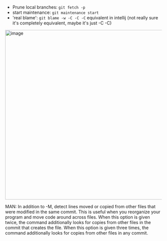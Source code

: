 - Prune local branches: `git fetch -p`
- start maintenance: `git maintenance start`
- 'real blame': `git blame -w -C -C -C`
equivalent in intellij (not really sure it's completely equivalent, maybe it's just -C -C)
<img width="546" alt="image" src="https://github.com/shautvast/notes/assets/3645743/ea6a901a-2d4d-42ea-9858-594827ae66ea">

MAN:
In addition to -M, detect lines moved or copied from other files that were modified in the same commit. This is useful when you reorganize your program and move code around across files. When this option is given twice, the command
           additionally looks for copies from other files in the commit that creates the file. When this option is given three times, the command additionally looks for copies from other files in any commit.
